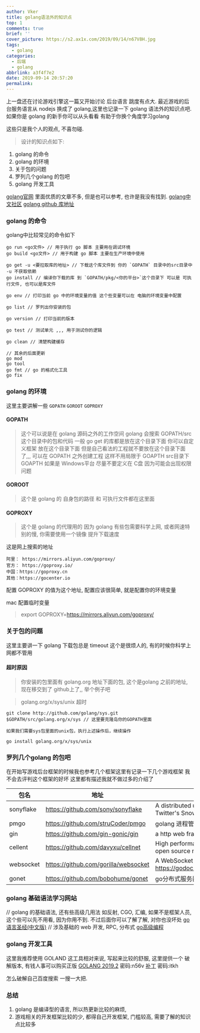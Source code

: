 ```yaml
---
author: Vker
title: golang语法外的知识点
top: 1
comments: true
brief: ''
cover_picture: https://s2.ax1x.com/2019/09/14/n67V8H.jpg
tags:
  - golang
categories:
  - 后端
  - golang
abbrlink: a3f4f7e2
date: 2019-09-14 20:57:20
permalink:
---
```


上一盘还在讨论游戏引擎这一篇又开始讨论 后台语言 跳度有点大.
最近游戏的后台服务语言从 nodejs 换成了 golang,这里也记录一下 golang 语法外的知识点吧.
如果你是 golang 的新手你可以从头看看 有助于你换个角度学习golang

这些只是我个人的观点, 不喜勿碰.

> 设计的知识点如下:
1. golang 的命令
2. golang 的环境
3. 关于包的问题
4. 罗列几个golang 的包吧
5. golang 开发工具

<!-- more -->

[golang官网](https://golang.google.cn/)
里面优质的文章不多, 但是也可以参考, 也许是我没有找到.
[golang中文社区](https://studygolang.com/)
[golang github 库地址](https://github.com/golang/go)

### golang 的命令

golang中比较常见的命令如下
```
go run <go文件> // 用于执行 go 脚本 主要用在调试环境
go build <go文件> // 用于构建 go 脚本 主要在生产环境中使用

go get -u <要拉取库的地址> // 下载这个库文件到 你的 `GOPATH` 目录中的src目录中 -u 不获取依赖
go install // 编译你下载的库 到 `GOPATH/pkg/<你的平台>`这个目录下 可以是 可执行文件, 也可以是库文件

go env // 打印当前 go 中的环境变量的值 这个些变量可以在 电脑的环境变量中配置

go list // 罗列出你安装的包

go version // 打印当前的版本

go test // 测试单元 ,,, 用于测试你的逻辑

go clean // 清楚构建缓存

// 其余的后面更新
go mod
go tool
go fmt // go 的格式化工具
go fix
```

### golang 的环境

这里主要讲解一些 `GOPATH` `GOROOT` `GOPROXY`

#### GOPATH
> 这个可以说是在 golang 源码之外的工作空间
> golang 会搜索 GOPATH/src 这个目录中的包和代码
> 一般 go get 的库都是放在这个目录下面
> 你可以自定义框架 放在这个目录下面
> 但是自己看法的工程就不要放在这个目录下面了,,, 可以在 GOPATH 之外创建工程 这样不用局限于 GOAPTH src目录下
> GOAPTH 如果是 Windows平台 尽量不要定义在 C盘 因为可能会出现权限问题

#### GOROOT
> 这个是 golang 的 自身包的路径 和 可执行文件都在这里面

#### GOPROXY
> 这个是 golang 的代理用的 因为 golang 有些包需要科学上网, 或者网速特别的慢, 你需要使用一个镜像 提升下载速度

这是网上搜索的地址
```
阿里： https://mirrors.aliyun.com/goproxy/
官方： https://goproxy.io/
中国：https://goproxy.cn
其他：https://gocenter.io
```

配置 GOPROXY 的值为这个地址, 配置应该很简单, 就是配置你的环境变量

mac 配置临时变量
> export GOPROXY=https://mirrors.aliyun.com/goproxy/

### 关于包的问题

这里主要讲一下 golang 下载包总是 timeout 这个是很烦人的, 有的时候你科学上网都不管用

#### 超时原因
> 你安装的包里面有 golang.org 地址下面的包, 这个是golang 之前的地址, 现在移交到了 github上了,, 举个例子吧

> golang.org/x/sys/unix 超时
```
git clone http://github.com/golang/sys.git $GOPATH/src/golang.org/x/sys // 这里要克隆岛你的GOPATH里面

如果我们需要sys包里面的unix包，执行上述操作后，继续操作

go install golang.org/x/sys/unix
```

### 罗列几个golang 的包吧
在开始写游戏后台框架的时候我也参考几个框架这里有记录一下几个游戏框架
我不会去评判这个框架的好坏
这里都有描述我就不做过多的介绍了

|    包名    |                 地址                  |                                             描述                                             |
| --------- | ------------------------------------- | ------------------------------------------------------------------------------------------- |
| sonyflake | https://github.com/sony/sonyflake    | A distributed unique ID generator inspired by Twitter's Snowflake                         |
| pmgo      | https://github.com/struCoder/pmgo    | golang   进程管理工具                                                                         |
| gin       | https://github.com/gin-gonic/gin     | a http web framework                                                                        |
| cellent   | https://github.com/davyxu/cellnet    | High performance, simple, extensible golang open source network library                   |
| websocket | https://github.com/gorilla/websocket | A WebSocket implementation for Go.   docs: https://godoc.org/github.com/gorilla/websocket |
| gonet     | https://github.com/bobohume/gonet    | go分布式服务器，基于内存mmo                                                                   |

### golang 基础语法学习网站

// golang 的基础语法, 还有些高级几用法 如反射, CGO, 汇编, 如果不是框架人员, 这个些可以先不用看, 因为你用不到. 不过后面你可以了解了解, 对你也没坏处
[go语言圣经(中文版)](https://books.studygolang.com/gopl-zh/)
// 涉及基础的 web 开发, RPC, 分布式
[go高级编程](https://chai2010.cn/advanced-go-programming-book/)

### golang 开发工具
这里我推荐使用 GOLAND 这工具相对来说, 写起来比较的舒服, 这里提供一个 破解版本, 有钱人事可以购买正版
[GOLANG 2019.2](https://pan.baidu.com/s/1G9xWVS41WR2GhJi3qPJkFA) 密码:n56v
[补丁](https://pan.baidu.com/s/1idKJKsnYairVYy5ddVDyKA) 密码:itkh

怎么破解自己百度搜索 一搜一大把.

### 总结
1. golang 是编译型的语言, 所以热更新比较的麻烦,
2. 游戏相关的开发框架比较的少, 都得自己开发框架, 门槛较高, 需要了解的知识点比较多
